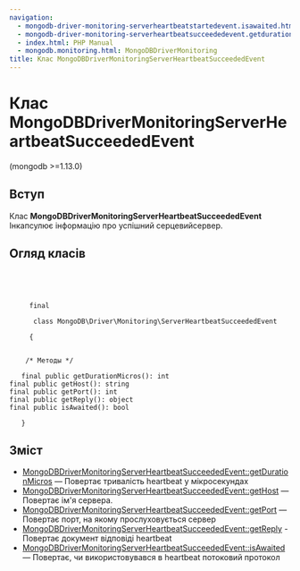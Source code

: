 ```yaml
---
navigation:
  - mongodb-driver-monitoring-serverheartbeatstartedevent.isawaited.html: '« MongoDBDriverMonitoringServerHeartbeatStartedEvent::isAwaited'
  - mongodb-driver-monitoring-serverheartbeatsucceededevent.getdurationmicros.html: 'MongoDBDriverMonitoringServerHeartbeatSucceededEvent::getDurationMicros »'
  - index.html: PHP Manual
  - mongodb.monitoring.html: MongoDBDriverMonitoring
title: Клас MongoDBDriverMonitoringServerHeartbeatSucceededEvent
---
```

# Клас MongoDBDriverMonitoringServerHeartbeatSucceededEvent

(mongodb >=1.13.0)

## Вступ

Клас **MongoDBDriverMonitoringServerHeartbeatSucceededEvent** Інкапсулює інформацію про успішний серцевийсервер.

## Огляд класів

```classsynopsis


    
    
     final
     
      class MongoDB\Driver\Monitoring\ServerHeartbeatSucceededEvent
     
     {
    

    /* Методы */
    
   final public getDurationMicros(): int
final public getHost(): string
final public getPort(): int
final public getReply(): object
final public isAwaited(): bool

   }
```

## Зміст

-   [MongoDBDriverMonitoringServerHeartbeatSucceededEvent::getDurationMicros](mongodb-driver-monitoring-serverheartbeatsucceededevent.getdurationmicros.html) — Повертає тривалість heartbeat у мікросекундах
-   [MongoDBDriverMonitoringServerHeartbeatSucceededEvent::getHost](mongodb-driver-monitoring-serverheartbeatsucceededevent.gethost.html) — Повертає ім'я сервера.
-   [MongoDBDriverMonitoringServerHeartbeatSucceededEvent::getPort](mongodb-driver-monitoring-serverheartbeatsucceededevent.getport.html) — Повертає порт, на якому прослуховується сервер
-   [MongoDBDriverMonitoringServerHeartbeatSucceededEvent::getReply](mongodb-driver-monitoring-serverheartbeatsucceededevent.getreply.html) - Повертає документ відповіді heartbeat
-   [MongoDBDriverMonitoringServerHeartbeatSucceededEvent::isAwaited](mongodb-driver-monitoring-serverheartbeatsucceededevent.isawaited.html) — Повертає, чи використовувався в heartbeat потоковий протокол

